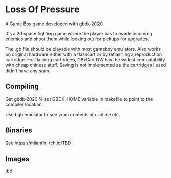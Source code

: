 # Loss Of Pressure

A Game Boy game developed with gbdk-2020

It's a 2d space fighting game where the player has to evade incoming enemies and shoot them while looking out for pickups for upgrades.

The .gb file should be playable with most gameboy emulators. 
Also works on original hardware either with a flashcart or by reflashing a reproduction cartridge. 
For flashing cartridges, GBxCart RW has the widest compatability with cheap chinese stuff.
Saving is not implemented as the cartridges I used didn't have any sram.

## Compiling

Get gbdk-2020 % set GBDK_HOME variable in makefile to point to the compiler location.

Use bgb emulator to see vram contents at runtime etc.

## Binaries

See https://milanfin.itch.io/TBD

## Images

tbd
